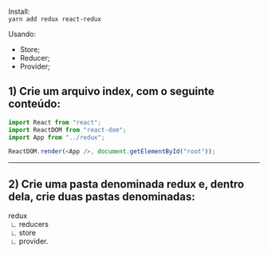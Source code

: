 Install: <br/>
``yarn add redux react-redux``

Usando:

- Store;
- Reducer;
- Provider;


## 1) Crie um arquivo index, com o seguinte conteúdo:

```javascript
import React from "react";
import ReactDOM from "react-dom";
import App from "../redux";

ReactDOM.render(<App />, document.getElementById("root"));
```

--------------------------------------------------------------------------------------------------
## 2) Crie uma pasta denominada redux e, dentro dela, crie duas pastas denominadas:
 redux <br/>
   &nbsp;∟ reducers<br/>
   &nbsp;∟ store<br/>
   &nbsp;∟ provider.<br/>



